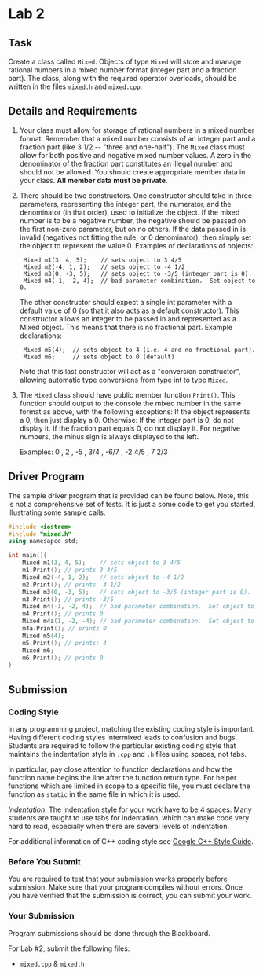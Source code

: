 # Lab 2

## Task
Create a class called `Mixed`. Objects of type `Mixed` will store and manage rational numbers in a mixed number format (integer part and a fraction part). The class, along with the required operator overloads, should be written in the files `mixed.h` and `mixed.cpp`.

## Details and Requirements

1. Your class must allow for storage of rational numbers in a mixed number format. Remember that a mixed number consists of an integer part and a fraction part (like 3 1/2 -- "three and one-half"). The `Mixed` class must allow for both positive and negative mixed number values. A zero in the denominator of the fraction part constitutes an illegal number and should not be allowed. You should create appropriate member data in your class. **All member data must be private**.

2. There should be two constructors. One constructor should take in three parameters, representing the integer part, the numerator, and the denominator (in that order), used to initialize the object. If the mixed number is to be a negative number, the negative should be passed on the first non-zero parameter, but on no others. If the data passed in is invalid (negatives not fitting the rule, or 0 denominator), then simply set the object to represent the value 0. Examples of declarations of objects:

        Mixed m1(3, 4, 5);    // sets object to 3 4/5 
        Mixed m2(-4, 1, 2);   // sets object to -4 1/2 
        Mixed m3(0, -3, 5);   // sets object to -3/5 (integer part is 0). 
        Mixed m4(-1, -2, 4);  // bad parameter combination.  Set object to 0.

    The other constructor should expect a single int parameter with a default value of 0 (so that it also acts as a default constructor). This constructor allows an integer to be passed in and represented as a Mixed object. This means that there is no fractional part. Example declarations:

        Mixed m5(4);  // sets object to 4 (i.e. 4 and no fractional part). 
        Mixed m6;     // sets object to 0 (default)

    Note that this last constructor will act as a "conversion constructor", allowing automatic type conversions from type int to type `Mixed`.

3. The `Mixed` class should have public member function `Print()`. This function should output to the console the mixed number in the same format as above, with the following exceptions: If the object represents a 0, then just display a 0. Otherwise: If the integer part is 0, do not display it. If the fraction part equals 0, do not display it. For negative numbers, the minus sign is always displayed to the left.

    Examples:   0  ,  2  ,  -5  ,  3/4  ,  -6/7  ,  -2 4/5  ,  7 2/3 

## Driver Program

The sample driver program that is provided can be found below.
Note, this is not a comprehensive set of tests. It is just a some code to get you started, illustrating some sample calls.


```c++
#include <iostrem>
#include "mixed.h"
using namesapce std;

int main(){
    Mixed m1(3, 4, 5);    // sets object to 3 4/5
    m1.Print(); // prints 3 4/5
    Mixed m2(-4, 1, 2);   // sets object to -4 1/2
    m2.Print(); // prints -4 1/2
    Mixed m3(0, -3, 5);   // sets object to -3/5 (integer part is 0).
    m3.Print(); // prints -3/5
    Mixed m4(-1, -2, 4);  // bad parameter combination.  Set object to 0.
    m4.Print(); // prints 0
    Mixed m4a(1, -2, -4); // bad parameter combination.  Set object to 0.
    m4a.Print(); // prints 0
    Mixed m5(4);
    m5.Print(); // prints: 4
    Mixed m6;
    m6.Print(); // prints 0
}
```

## Submission

### Coding Style

In any programming project, matching the existing coding style is important. Having different coding styles intermixed leads to confusion and bugs. Students are required to follow the particular existing coding style that maintains the indentation style in `.cpp` and `.h` files using spaces, not tabs.

In particular, pay close attention to function declarations and how the function name begins the line after the function return type. For helper functions which are limited in scope to a specific file, you must declare the function as `static` in the same file in which it is used.

*Indentation*: The indentation style for your work have to be 4 spaces. Many students are taught to use tabs for indentation, which can make code very hard to read, especially when there are several levels of indentation.

For additional information of C++ coding style see [Google C++ Style Guide](https://google.github.io/styleguide/cppguide.html).

### Before You Submit

You are required to test that your submission works properly before submission. Make sure that your program compiles without errors. Once you have verified that the submission is correct, you can submit your work.


### Your Submission

Program submissions should be done through the Blackboard.

For Lab #2, submit the following files:

- `mixed.cpp` & `mixed.h`
